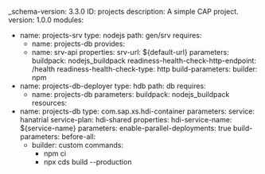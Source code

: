 _schema-version: 3.3.0
ID: projects
description: A simple CAP project.
version: 1.0.0
modules:
  - name: projects-srv
    type: nodejs
    path: gen/srv
    requires:
      - name: projects-db
    provides:
      - name: srv-api
        properties:
          srv-url: ${default-url}
    parameters:
      buildpack: nodejs_buildpack
      readiness-health-check-http-endpoint: /health
      readiness-health-check-type: http
    build-parameters:
      builder: npm
  - name: projects-db-deployer
    type: hdb
    path: db
    requires:
      - name: projects-db
    parameters:
      buildpack: nodejs_buildpack
resources:
  - name: projects-db
    type: com.sap.xs.hdi-container
    parameters:
      service: hanatrial
      service-plan: hdi-shared
    properties:
      hdi-service-name: ${service-name}
parameters:
  enable-parallel-deployments: true
build-parameters:
  before-all:
    - builder: custom
      commands:
        - npm ci
        - npx cds build --production
